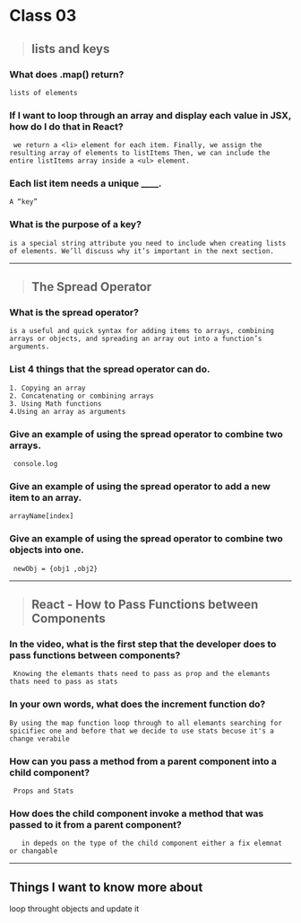 # Class 03

> ## lists and keys
### What does .map() return?

    lists of elements 

### If I want to loop through an array and display each value in JSX, how do I do that in React?
     we return a <li> element for each item. Finally, we assign the resulting array of elements to listItems Then, we can include the entire listItems array inside a <ul> element.
### Each list item needs a unique ____.
    A “key”

### What is the purpose of a key?
    is a special string attribute you need to include when creating lists of elements. We’ll discuss why it’s important in the next section.

---
> ## The Spread Operator

### What is the spread operator?
    is a useful and quick syntax for adding items to arrays, combining arrays or objects, and spreading an array out into a function’s arguments.
### List 4 things that the spread operator can do.
    1. Copying an array
    2. Concatenating or combining arrays
    3. Using Math functions
    4.Using an array as arguments
### Give an example of using the spread operator to combine two arrays.
     console.log 
### Give an example of using the spread operator to add a new item to an array.
    arrayName[index]
### Give an example of using the spread operator to combine two objects into one.
     newObj = {obj1 ,obj2}
---
> ## React - How to Pass Functions between Components

### In the video, what is the first step that the developer does to pass functions between components?
     Knowing the elemants thats need to pass as prop and the elemants thats need to pass as stats 
   
### In your own words, what does the increment function do?
    By using the map function loop through to all elemants searching for spicifiec one and before that we decide to use stats becuse it's a change verabile 
### How can you pass a method from a parent component into a child component?
     Props and Stats
### How does the child component invoke a method that was passed to it from a parent component?
       in depeds on the type of the child component either a fix elemnat or changable
---
## Things I want to know more about
  loop throught objects and update it